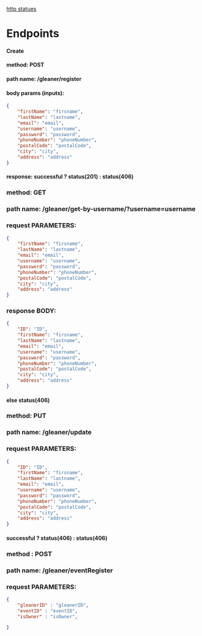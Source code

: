 [http statues](https://www.restapitutorial.com/httpstatuscodes.html)
# Endpoints

#### Create
#### method: POST
#### path name: /gleaner/register
#### body params (inputs): 
```JSON
{
    "firstName": "firsname",
    "lastName": "lastname",
    "email": "email",
    "username": "username",
    "password": "password",
    "phoneNumber": "phoneNumber",
    "postalCode": "postalCode",
    "city": "city",
    "address": "address"
}
```
#### response: successful ? status(201) : status(406)


### method: GET
### path name: /gleaner/get-by-username/?username=username
### request PARAMETERS:
```JSON
{
    "firstName": "firsname",
    "lastName": "lastname",
    "email": "email",
    "username": "username",
    "password": "password",
    "phoneNumber": "phoneNumber",
    "postalCode": "postalCode",
    "city": "city",
    "address": "address"
}
```
### response BODY:
```JSON
{
    "ID": "ID",
    "firstName": "firsname",
    "lastName": "lastname",
    "email": "email",
    "username": "username",
    "password": "password",
    "phoneNumber": "phoneNumber",
    "postalCode": "postalCode",
    "city": "city",
    "address": "address"
}
```
#### else status(406)

### method: PUT
### path name: /gleaner/update
### request PARAMETERS:
```JSON
{
    "ID": "ID",
    "firstName": "firsname",
    "lastName": "lastname",
    "email": "email",
    "username": "username",
    "password": "password",
    "phoneNumber": "phoneNumber",
    "postalCode": "postalCode",
    "city": "city",
    "address": "address"
}
```
#### successful ? status(406) : status(406)


### method : POST
### path name: /gleaner/eventRegister
### request PARAMETERS:
```JSON
{
    "gleanerID" : "gleanerID",
    "eventID" : "eventID",
    "isOwner" : "isOwner",

}
```


